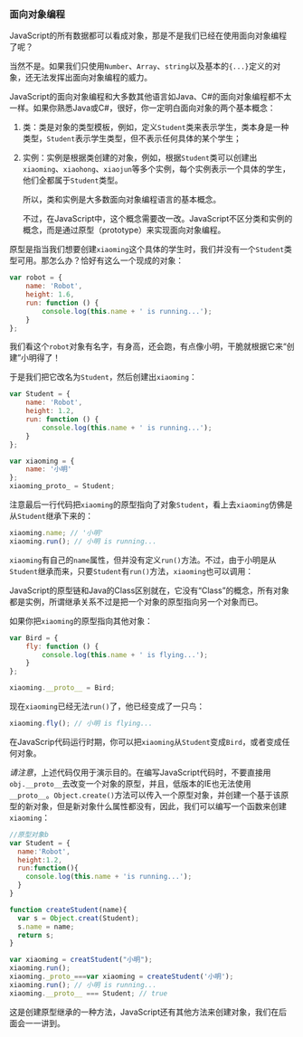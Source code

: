 ### 面向对象编程

​	JavaScript的所有数据都可以看成对象，那是不是我们已经在使用面向对象编程了呢？

​	当然不是。如果我们只使用`Number`、`Array`、`string`以及基本的`{...}`定义的对象，还无法发挥出面向对象编程的威力。

​	JavaScript的面向对象编程和大多数其他语言如Java、C#的面向对象编程都不太一样。如果你熟悉Java或C#，很好，你一定明白面向对象的两个基本概念：

1. 类：类是对象的类型模板，例如，定义`Student`类来表示学生，类本身是一种类型，`Student`表示学生类型，但不表示任何具体的某个学生；

2. 实例：实例是根据类创建的对象，例如，根据`Student`类可以创建出`xiaoming`、`xiaohong`、`xiaojun`等多个实例，每个实例表示一个具体的学生，他们全都属于`Student`类型。

   所以，类和实例是大多数面向对象编程语言的基本概念。

   不过，在JavaScript中，这个概念需要改一改。JavaScript不区分类和实例的概念，而是通过原型（prototype）来实现面向对象编程。

原型是指当我们想要创建`xiaoming`这个具体的学生时，我们并没有一个`Student`类型可用。那怎么办？恰好有这么一个现成的对象：

```javascript
var robot = {
    name: 'Robot',
    height: 1.6,
    run: function () {
        console.log(this.name + ' is running...');
    }
};
```

我们看这个`robot`对象有名字，有身高，还会跑，有点像小明，干脆就根据它来“创建”小明得了！

于是我们把它改名为`Student`，然后创建出`xiaoming`：

```javascript
var Student = {
    name: 'Robot',
    height: 1.2,
    run: function () {
        console.log(this.name + ' is running...');
    }
};

var xiaoming = {
    name: '小明'
};
xiaoming_proto_ = Student;
```

注意最后一行代码把`xiaoming`的原型指向了对象`Student`，看上去`xiaoming`仿佛是从`Student`继承下来的：

```javascript
xiaoming.name; // '小明'
xiaoming.run(); // 小明 is running...
```

`xiaoming`有自己的`name`属性，但并没有定义`run()`方法。不过，由于小明是从`Student`继承而来，只要`Student`有`run()`方法，`xiaoming`也可以调用：

JavaScript的原型链和Java的Class区别就在，它没有“Class”的概念，所有对象都是实例，所谓继承关系不过是把一个对象的原型指向另一个对象而已。

如果你把`xiaoming`的原型指向其他对象：

```javascript
var Bird = {
    fly: function () {
        console.log(this.name + ' is flying...');
    }
};

xiaoming.__proto__ = Bird;
```

现在`xiaoming`已经无法`run()`了，他已经变成了一只鸟：

```javascript
xiaoming.fly(); // 小明 is flying...
```

在JavaScrip代码运行时期，你可以把`xiaoming`从`Student`变成`Bird`，或者变成任何对象。

*请注意*，上述代码仅用于演示目的。在编写JavaScript代码时，不要直接用`obj.__proto__`去改变一个对象的原型，并且，低版本的IE也无法使用`__proto__`。`Object.create()`方法可以传入一个原型对象，并创建一个基于该原型的新对象，但是新对象什么属性都没有，因此，我们可以编写一个函数来创建`xiaoming`：

```javascript
//原型对象b
var Student = {
  name:'Robot',
  height:1.2,
  run:function(){
    console.log(this.name + 'is running...');
  }
}

function createStudent(name){
  var s = Object.creat(Student);
  s.name = name;
  return s;
}

var xiaoming = creatStudent("小明");
xiaoming.run();
xiaoming._proto_===var xiaoming = createStudent('小明');
xiaoming.run(); // 小明 is running...
xiaoming.__proto__ === Student; // true
```

这是创建原型继承的一种方法，JavaScript还有其他方法来创建对象，我们在后面会一一讲到。
